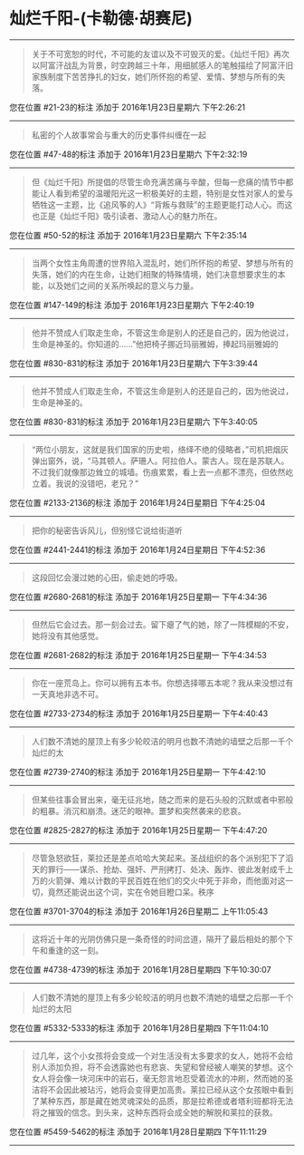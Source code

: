 # 灿烂千阳-(卡勒德·胡赛尼)

---

> 关于不可宽恕的时代，不可能的友谊以及不可毁灭的爱。《灿烂千阳》再次以阿富汗战乱为背景，时空跨越三十年，用细腻感人的笔触描绘了阿富汗旧家族制度下苦苦挣扎的妇女，她们所怀抱的希望、爱情、梦想与所有的失落。

您在位置 #21-23的标注 添加于 2016年1月23日星期六 下午2:26:21

---

> 私密的个人故事常会与重大的历史事件纠缠在一起

您在位置 #47-48的标注 添加于 2016年1月23日星期六 下午2:32:19

---

> 但《灿烂千阳》所提倡的尽管生命充满苦痛与辛酸，但每一悲痛的情节中都能让人看到希望的温暖阳光这一积极美好的主题，特别是女性对家人的爱与牺牲这一主题，比《追风筝的人》“背叛与救赎”的主题更能打动人心。而这也正是《灿烂千阳》吸引读者、激动人心的魅力所在。

您在位置 #50-52的标注 添加于 2016年1月23日星期六 下午2:35:14

---

> 当两个女性主角周遭的世界陷入混乱时，她们所怀抱的希望、梦想与所有的失落，她们的内在生命，让她们相聚的特殊情境，她们决意想要求生的本能，以及她们之间的关系所唤起的意义与力量。

您在位置 #147-149的标注 添加于 2016年1月23日星期六 下午2:40:19

---

> 他并不赞成人们取走生命，不管这生命是别人的还是自己的，因为他说过，生命是神圣的。你知道的……”他把椅子挪近玛丽雅姆，捧起玛丽雅姆的

您在位置 #830-831的标注 添加于 2016年1月23日星期六 下午3:39:44

---

> 他并不赞成人们取走生命，不管这生命是别人的还是自己的，因为他说过，生命是神圣的。

您在位置 #830-831的标注 添加于 2016年1月23日星期六 下午3:40:05

---

> “两位小朋友，这就是我们国家的历史啦，络绎不绝的侵略者，”司机把烟灰弹出窗外，说，“马其顿人。萨珊人。阿拉伯人。蒙古人。现在是苏联人。不过我们就像那边耸立的城墙。伤痕累累，看上去一点都不漂亮，但依然屹立着。我说的没错吧，老兄？”

您在位置 #2133-2136的标注 添加于 2016年1月24日星期日 下午4:25:04

---

> 把你的秘密告诉风儿，但别怪它说给街道听

您在位置 #2441-2441的标注 添加于 2016年1月24日星期日 下午4:52:36

---

> 这段回忆会漫过她的心田，偷走她的呼吸。

您在位置 #2680-2681的标注 添加于 2016年1月25日星期一 下午4:34:36

---

> 但然后它会过去。那一刻会过去。留下瘪了气的她，除了一阵模糊的不安，她将没有其他感觉。

您在位置 #2681-2682的标注 添加于 2016年1月25日星期一 下午4:34:53

---

> 你在一座荒岛上。你可以拥有五本书。你想选择哪五本呢？我从来没想过有一天真地非选不可。

您在位置 #2733-2734的标注 添加于 2016年1月25日星期一 下午4:40:43

---

> 人们数不清她的屋顶上有多少轮皎洁的明月也数不清她的墙壁之后那一千个灿烂的太

您在位置 #2739-2740的标注 添加于 2016年1月25日星期一 下午4:42:10

---

> 但某些往事会冒出来，毫无征兆地，随之而来的是石头般的沉默或者中邪般的粗暴。消沉和崩溃。迷茫的眼神。噩梦和突然袭来的悲哀。

您在位置 #2825-2827的标注 添加于 2016年1月25日星期一 下午4:47:20

---

> 尽管急怒欲狂，莱拉还是差点哈哈大笑起来。圣战组织的各个派别犯下了滔天的罪行——谋杀、抢劫、强奸、严刑拷打、处决、轰炸、彼此发射成千上万的火箭弹、难以计数的平民百姓在他们的交火中死于非命，而他面对这一切，竟然还能说出这个词，实在令她目瞪口呆。秩序

您在位置 #3701-3704的标注 添加于 2016年1月26日星期二 上午11:05:43

---

> 这将近十年的光阴仿佛只是一条奇怪的时间岔道，隔开了最后相处的那个下午和重逢的这一刻。

您在位置 #4738-4739的标注 添加于 2016年1月28日星期四 下午10:30:07

---

> 人们数不清她的屋顶上有多少轮皎洁的明月也数不清她的墙壁之后那一千个灿烂的太阳

您在位置 #5332-5333的标注 添加于 2016年1月28日星期四 下午11:04:10

---

> 过几年，这个小女孩将会变成一个对生活没有太多要求的女人，她将不会给别人添加负担，将不会透露她也有悲哀、失望和曾经被人嘲笑的梦想。这个女人将会像一块河床中的岩石，毫无怨言地忍受着流水的冲刷，然而她的圣洁将不会因此被玷污，她将会变得更加高贵。莱拉已经从这个女孩眼中看到了某种东西，那是藏在她灵魂深处的品质，那是拉希德或者塔利班都将无法将之摧毁的信念。到头来，这种东西将会成全她的解脱和莱拉的获救。

您在位置 #5459-5462的标注 添加于 2016年1月28日星期四 下午11:11:29

---

